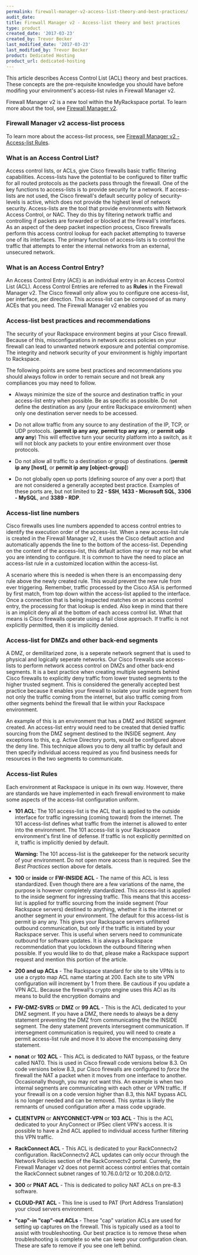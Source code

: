 ```yaml
---
permalink: firewall-manager-v2-access-list-theory-and-best-practices/
audit_date:
title: Firewall Manager v2 - Access-list theory and best practices
type: product
created_date: '2017-03-23'
created_by: Trevor Becker
last_modified_date: '2017-03-23'
last_modified_by: Trevor Becker
product: Dedicated Hosting
product_url: dedicated-hosting
---
```


This article describes Access Control List (ACL) theory and best practices. These concepts are the pre-requisite knowledge you should have before modifing your environment's access-list rules in Firewall Manager v2.

Firewall Manager v2 is a new tool within the MyRackspace portal. To learn more about the tool, see [Firewall Manager v2](https://support.rackspace.com/how-to/firewall-manager-v2).

### Firewall Manager v2 access-list process

To learn more about the access-list process, see [Firewall Manager v2 - Access-list Rules](https://support.rackspace.com/how-to/firewall-manager-v2-access-list-rules).

### What is an Access Control List?

Access control lists, or ACLs, give Cisco firewalls basic traffic filtering capabilities. Access-lists have the potential to be configured to filter traffic for all routed protocols as the packets pass through the firewall. One of the key functions to access-lists is to provide security for a network. If access-lists are not used, the Cisco firewall's default security policy of security-levels is active, which does not provide the highest level of network security. Access-lists are the tool that provide environments with Network Access Control, or NAC. They do this by filtering network traffic and controlling if packets are forwarded or blocked at the firewall's interfaces. As an aspect of the deep packet inspection process, Cisco firewalls perform this access control lookup for each packet attempting to traverse one of its interfaces. The primary function of access-lists is to control the traffic that attempts to enter the internal networks from an external, unsecured network. 

### What is an Access Control Entry?

An Access Control Entry (ACE) is an individual entry in an Access Control List (ACL). Access Control Entries are referred to as **Rules** in the Firewall Manager v2. The Cisco firewall only allow you to configure one access-list, per interface, per direction. This access-list can be composed of as many ACEs that you need. The Firewall Manager v2 enables you

### Access-list best practices and recommendations

The security of your Rackspace environment begins at your Cisco firewall. Because of this, misconfigurations in network access policies on your firewall can lead to unwanted network exposure and potential compromise. The integrity and network security of your environment is highly important to Rackspace. 

The following points are some best practices and recommendations you should always follow in order to remain secure and not break any compliances you may need to follow. 

- Always minimize the size of the source and destination traffic in your access-list entry when possible. Be as specific as possible. Do not define the destination as any (your entire Rackspace environment) when only one destination server needs to be accessed.

- Do not allow traffic from any source to any destination of the IP, TCP, or UDP protocols. (**permit ip any any**, **permit tcp any any**, or **permit udp any any**) This will effective turn your security platform into a switch, as it will not block any packets to your entire environment over those protocols.

- Do not allow all traffic to a destination or group of destinations. (**permit ip any [host]**, or **permit ip any [object-group]**)

- Do not globally open up ports (defining source of any over a port) that are not considered a generally accepted best practice. Examples of these ports are, but not limited to **22 - SSH**, **1433 - Microsoft SQL**, **3306 - MySQL**, and **3389 - RDP**.

### Access-list line numbers

Cisco firewalls uses line numbers appended to access control entries to identify the execution order of the access-list. When a new access-list rule is created in the Firewall Manager v2, it uses the Cisco default action and automatically appends the line to the bottom of the access-list. Depending on the content of the access-list, this default action may or may not be what you are intending to configure. It is common to have the need to place an access-list rule in a customized location within the access-list.

A scenario where this is needed is when there is an encompassing deny rule above the newly created rule. This would prevent the new rule from ever triggering. Remember, traffic processed by the Cisco ASA is performed by first match, from top down within the access-list applied to the interface. Once a connection that is being inspected matches on an access control entry, the processing for that lookup is ended. Also keep in mind that there is an implicit deny all at the bottom of each access control list. What that means is Cisco firewalls operate using a fail close approach. If traffic is not explicitly permitted, then it is implicitly denied.

### Access-list for DMZs and other back-end segments

A DMZ, or demilitarized zone, is a seperate network segment that is used to physical and logically seperate networks. Our Cisco firewalls use access-lists to perform network access control on DMZs and other back-end segments. It is a best practice when creating multiple segments behind Cisco firewalls to explicitly deny traffic from lower trusted segments to the higher trusted segment. This is considered the generally accepted best practice because it enables your firewall to isolate your inside segment from not only the traffic coming from the internet, but also traffic coming from other segments behind the firewall that lie within your Rackspace environment. 

An example of this is an environment that has a DMZ and INSIDE segment created. An access-list entry would need to be created that denied traffic sourcing from the DMZ segment destined to the INSIDE segment. Any exceptions to this, e.g. Active Directory ports, would be configured above the deny line. This technique allows you to deny all traffic by default and then specify individual access required as you find business needs for resources in the two segments to communicate.

### Access-list Rules

Each environment at Rackspace is unique in its own way. However, there are standards we have implemented in each firewall environment to make some aspects of the access-list configuration uniform.

- **101 ACL**: The 101 access-list is the ACL that is applied to the outside interface for traffic ingressing (coming toward) from the internet. The 101 access-list defines what traffic from the internet is allowed to enter into the environment. The 101 access-list is your Rackspace environment's first line of defense. If traffic is not explicitly permitted on it, traffic is implicitly denied by default.

    **Warning:** The 101 access-list is the gatekeeper for the network security of your environment. Do not open more access than is required. See the _Best Practices_ section above for details.
  
 -  **100** or **inside** or **FW-INSIDE ACL** - The name of this ACL is less standardized. Even though there are a few variations of the name, the purpose is however completely standardized. This access-list is applied to the inside segment for ingressing traffic. This means that this access-list is applied for traffic sourcing from the inside segment (Your Rackspace servers) destined to anything, whether it is the internet or another segment in your environment. The default for this access-list is permit ip any any. This gives your Rackspace servers unfiltered outbound communication, but only if the traffic is initiated by your Rackspace server. This is useful when servers need to communicate outbound for software updates. It is always a Rackspace recommendation that you lockdown the outbound filtering when possible. If you would like to do that, please make a Rackspace support request and mention this portion of the article.

-  **200 and up ACLs** - The Rackspace standard for site to site VPNs is to use a crypto map ACL name starting at 200. Each site to site VPN configuration will increment by 1 from there. Be cautious if you update a VPN ACL. Because the firewall's crypto engine uses this ACl as its means to build the encryption domains and

- **FW-DMZ-SVRS** or **DMZ** or **99 ACL** - This is the ACL dedicated to your DMZ segment. If you have a DMZ, there needs to always be a deny statement preventing the DMZ from communicating the the INSIDE segment. The deny statement prevents intersegment communication. If intersegment communication is required, you will need to create a permit access-list rule and move it to above the encompassing deny statement.

- **nonat** or **102 ACL** - This ACL is dedicated to NAT bypass, or the feature called NAT0. This is used in Cisco firewall code versions below 8.3. On code versions below 8.3, pur Cisco firewalls are configured to _force_ the firewall the NAT a packet when it moves from one interface to another. Occasionally though, you may not want this. An example is when two internal segments are communicating with each other or VPN traffic. If your firewall is on a code version higher than 8.3, this NAT bypass ACL is no longer needed and can be removed. This syntax is likely the remnants of unused configuration after a mass code upgrade.

- **CLIENTVPN** or **ANYCONNECT-VPN** or **103 ACL** - This is the ACL dedicated to your AnyConnect or IPSec client VPN's access. It is possible to have a 2nd ACL applied to individual access further filtering this VPN traffic.

- **RackConnect ACL** - This ACL is dedicated to your RackConnectv2 configuration. RackConnectv2 ACL updates can only occur through the Network Policies section of the RackConnectv2 portal. Currenly, the Firewall Manager v2 does not permit access control entries that contain the RackConnect subnet ranges of 10.76.0.0/12 or 10.208.0.0/12.

- **300** or **PNAT ACL** - This is dedicated to policy NAT ACLs on pre-8.3 software.

- **CLOUD-PAT ACL** - This line is used to PAT (Port Address Translation) your cloud servers environment.

- **"cap"-in "cap"-out ACLs** - These "cap" variation ACLs are used for setting up captures on the firewall. This is typically used as a tool to assist with troubleshooting. Our best practice is to remove these when troubleshooting is complete so whe can keep your configuration clean. These are safe to remove if you see one left behind. 
